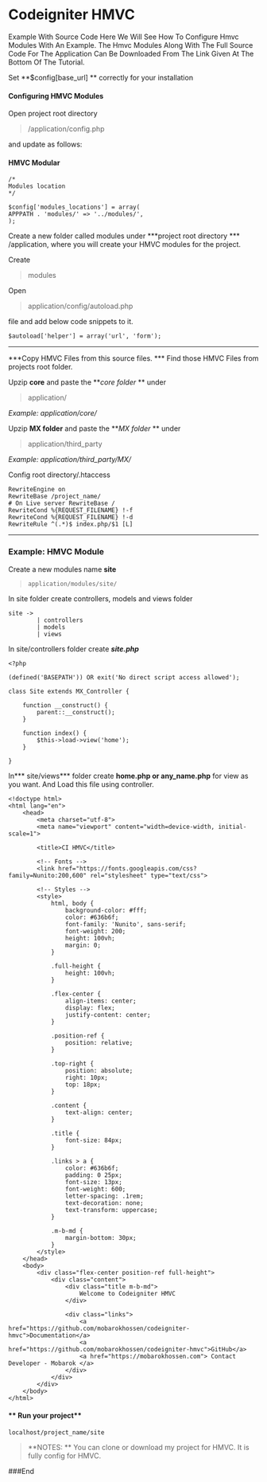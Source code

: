 # Codeigniter HMVC

Example With Source Code Here We Will See How To Configure Hmvc Modules With An Example. The Hmvc Modules Along With The Full Source Code For The Application Can Be Downloaded From The Link Given At The Bottom Of The Tutorial.


Set **$config[base_url] ** correctly for your installation



#### Configuring HMVC Modules 
Open project root directory
>  /application/config.php

and update as follows:



#### HMVC Modular

    /*
    Modules location
    */
    
    $config['modules_locations'] = array(
    APPPATH . 'modules/' => '../modules/',
    );
    
Create a new folder called modules under ***project root directory *** /application, where you will create your HMVC modules for the project.

Create 
> modules

Open 
> application/config/autoload.php 

file and add below code snippets to it.

    $autoload['helper'] = array('url', 'form');

------------


***Copy HMVC Files from this source files. ***
Find those HMVC Files from projects root folder.

Upzip **core** and paste the ***core folder* ** under 
> application/

*Example:  application/core/*

Upzip **MX folder** and paste the ***MX folder* ** under 
> application/third_party

*Example:  application/third_party/MX/*

Config root directory/.htaccess

    RewriteEngine on
	RewriteBase /project_name/
	# On Live server RewriteBase /
    RewriteCond %{REQUEST_FILENAME} !-f
    RewriteCond %{REQUEST_FILENAME} !-d
    RewriteRule ^(.*)$ index.php/$1 [L]

------------


### Example: HMVC Module

Create a new modules name **site**
>     application/modules/site/

In site folder create controllers, models and views folder

    site ->
    		| controllers
			| models
			| views
				
				
In site/controllers folder create ***site.php***
    
    <?php
    
    (defined('BASEPATH')) OR exit('No direct script access allowed');
    
    class Site extends MX_Controller {
    
        function __construct() {
            parent::__construct();
        }
    
        function index() {
            $this->load->view('home');
        }
    
    }

In*** site/views***  folder create **home.php or any_name.php** for view as you want. And Load this file using controller. 

    <!doctype html>
    <html lang="en">
        <head>
            <meta charset="utf-8">
            <meta name="viewport" content="width=device-width, initial-scale=1">
    
            <title>CI HMVC</title>
    
            <!-- Fonts -->
            <link href="https://fonts.googleapis.com/css?family=Nunito:200,600" rel="stylesheet" type="text/css">
    
            <!-- Styles -->
            <style>
                html, body {
                    background-color: #fff;
                    color: #636b6f;
                    font-family: 'Nunito', sans-serif;
                    font-weight: 200;
                    height: 100vh;
                    margin: 0;
                }
    
                .full-height {
                    height: 100vh;
                }
    
                .flex-center {
                    align-items: center;
                    display: flex;
                    justify-content: center;
                }
    
                .position-ref {
                    position: relative;
                }
    
                .top-right {
                    position: absolute;
                    right: 10px;
                    top: 18px;
                }
    
                .content {
                    text-align: center;
                }
    
                .title {
                    font-size: 84px;
                }
    
                .links > a {
                    color: #636b6f;
                    padding: 0 25px;
                    font-size: 13px;
                    font-weight: 600;
                    letter-spacing: .1rem;
                    text-decoration: none;
                    text-transform: uppercase;
                }
    
                .m-b-md {
                    margin-bottom: 30px;
                }
            </style>
        </head>
        <body>
            <div class="flex-center position-ref full-height">
                <div class="content">
                    <div class="title m-b-md">
                        Welcome to Codeigniter HMVC  
                    </div>
    
                    <div class="links">
                        <a href="https://github.com/mobarokhossen/codeigniter-hmvc">Documentation</a>
                        <a href="https://github.com/mobarokhossen/codeigniter-hmvc">GitHub</a>
                        <a href="https://mobarokhossen.com"> Contact Developer - Mobarok </a>
                    </div>
                </div>
            </div>
        </body>
    </html>
    
	
#### ** Run your project**
    localhost/project_name/site
	
	
> **NOTES: **
You can clone or download  my project for HMVC. It is fully config for HMVC.  


###End
